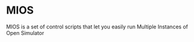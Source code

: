 # MIOS
MIOS is a set of control scripts that let you easily run Multiple Instances of Open Simulator
